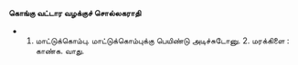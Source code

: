 **கொங்கு வட்டார வழக்குச் சொல்லகராதி**
- 1. மாட்டுக்கொம்பு. மாட்டுக்கொம்புக்கு பெயிண்டு அடிச்சுடோனு. 2. மரக்கிளை : காண்க. வாது.

